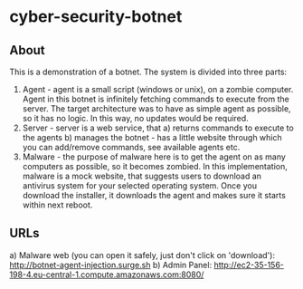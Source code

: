 # cyber-security-botnet

## About
This is a demonstration of a botnet. The system is divided into three parts:
1) Agent - agent is a small script (windows or unix), on a zombie computer. Agent in this botnet is infinitely fetching commands to execute from the server. The target architecture was to have as simple agent as possible, so it has no logic. In this way, no updates would be required.
2) Server - server is a web service, that a) returns commands to execute to the agents b) manages the botnet - has a little website through which you can add/remove commands, see available agents etc. 
3) Malware - the purpose of malware here is to get the agent on as many computers as possible, so it becomes zombied. In this implementation, malware is a mock website, that suggests users to download an antivirus system for your selected operating system. Once you download the installer, it downloads the agent and makes sure it starts within next reboot.

## URLs
a) Malware web (you can open it safely, just don't click on 'download'): http://botnet-agent-injection.surge.sh
b) Admin Panel: http://ec2-35-156-198-4.eu-central-1.compute.amazonaws.com:8080/

